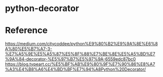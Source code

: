 # python-decorator

# Reference
https://medium.com/citycoddee/python%E9%80%B2%E9%9A%8E%E6%8A%80%E5%B7%A7-3-%E7%A5%9E%E5%A5%87%E5%8F%88%E7%BE%8E%E5%A5%BD%E7%9A%84-decorator-%E5%97%B7%E5%97%9A-6559edc87bc0
https://blog.typeart.cc/%E5%BF%AB%E9%80%9F%E7%90%86%E8%A7%A3%E4%B8%A6%E4%BD%BF%E7%94%A8Python%20Decorator/
